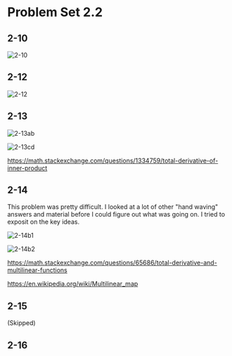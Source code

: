 # Problem Set 2.2

## 2-10

![2-10](2-10a.gif)


## 2-12

![2-12](2-12.gif)


## 2-13

![2-13ab](2-13ab.gif)

![2-13cd](2-13cd.gif)

https://math.stackexchange.com/questions/1334759/total-derivative-of-inner-product

## 2-14

This problem was pretty difficult.
I looked at a lot of other "hand waving" answers and material
before I could figure out what was going on.
I tried to exposit on the key ideas.

![2-14b1](2-14b1.gif)

![2-14b2](2-14b2.gif)

https://math.stackexchange.com/questions/65686/total-derivative-and-multilinear-functions

https://en.wikipedia.org/wiki/Multilinear_map

## 2-15

(Skipped)

## 2-16


